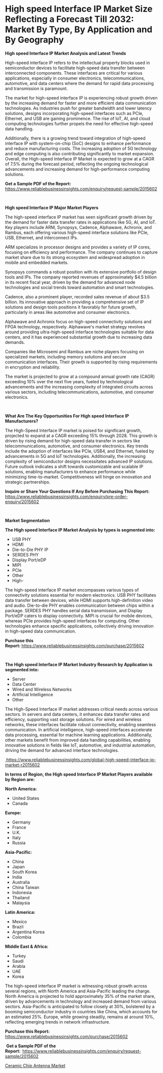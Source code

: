 <p><h1>High speed Interface IP Market Size Reflecting a Forecast Till 2032: Market By Type, By Application and By Geography</h1></p><p><strong>High speed Interface IP Market Analysis and Latest Trends</strong></p>
<p><p>High-speed interface IP refers to the intellectual property blocks used in semiconductor devices to facilitate high-speed data transfer between interconnected components. These interfaces are critical for various applications, especially in consumer electronics, telecommunications, automotive, and data centers where the demand for rapid data processing and transmission is paramount. </p><p>The market for high-speed interface IP is experiencing robust growth driven by the increasing demand for faster and more efficient data communication technologies. As industries push for greater bandwidth and lower latency solutions, designs incorporating high-speed interfaces such as PCIe, Ethernet, and USB are gaining prominence. The rise of IoT, AI, and cloud computing technologies further propels the need for effective high-speed data handling. </p><p>Additionally, there is a growing trend toward integration of high-speed interface IP with system-on-chip (SoC) designs to enhance performance and reduce manufacturing costs. The increasing adoption of 5G technology and edge computing is also contributing significantly to market expansion. Overall, the High-speed Interface IP Market is expected to grow at a CAGR of 7.5% during the forecast period, reflecting the ongoing technological advancements and increasing demand for high-performance computing solutions.</p></p>
<p><strong>Get a Sample PDF of the Report:&nbsp;</strong> <a href="https://www.reliablebusinessinsights.com/enquiry/request-sample/2015602?utm_campaign=1674&utm_medium=2&utm_source=Github&utm_content=ia&utm_term=17012025&utm_id=high-speed-interface-ip">https://www.reliablebusinessinsights.com/enquiry/request-sample/2015602</a></p>
<p>&nbsp;</p>
<p><strong>High speed Interface IP Major Market Players</strong></p>
<p><p>The high-speed interface IP market has seen significant growth driven by the demand for faster data transfer rates in applications like 5G, AI, and IoT. Key players include ARM, Synopsys, Cadence, Alphawave, Achronix, and Rambus, each offering various high-speed interface solutions like PCIe, USB, Ethernet, and interconnect IPs.</p><p>ARM specializes in processor designs and provides a variety of IP cores, focusing on efficiency and performance. The company continues to capture market share due to its strong ecosystem and widespread adoption in mobile and embedded markets. </p><p>Synopsys commands a robust position with its extensive portfolio of design tools and IPs. The company reported revenues of approximately $4.5 billion in its recent fiscal year, driven by the demand for advanced node technologies and social trends toward automation and smart technologies.</p><p>Cadence, also a prominent player, recorded sales revenue of about $3.5 billion. Its innovative approach in providing a comprehensive set of IP solutions and design tools positions it favorably for future growth, particularly in areas like automotive and consumer electronics.</p><p>Alphawave and Achronix focus on high-speed connectivity solutions and FPGA technology, respectively. Alphawave's market strategy revolves around providing ultra-high-speed interface technologies suitable for data centers, and it has experienced substantial growth due to increasing data demands. </p><p>Companies like Microsemi and Rambus are niche players focusing on specialized markets, including memory solutions and secure communication interfaces. Their growth is supported by rising requirements in encryption and reliability.</p><p>The market is projected to grow at a compound annual growth rate (CAGR) exceeding 10% over the next five years, fueled by technological advancements and the increasing complexity of integrated circuits across various sectors, including telecommunications, automotive, and consumer electronics.</p></p>
<p>&nbsp;</p>
<p><strong>What Are The Key Opportunities For High speed Interface IP Manufacturers?</strong></p>
<p><p>The High-Speed Interface IP market is poised for significant growth, projected to expand at a CAGR exceeding 15% through 2028. This growth is driven by rising demand for high-speed data transfer in sectors like telecommunications, automotive, and consumer electronics. Key trends include the adoption of interfaces like PCIe, USB4, and Ethernet, fueled by advancements in 5G and IoT technologies. Additionally, the increasing complexity of semiconductor designs necessitates advanced IP solutions. Future outlook indicates a shift towards customizable and scalable IP solutions, enabling manufacturers to enhance performance while minimizing time-to-market. Competitiveness will hinge on innovation and strategic partnerships.</p></p>
<p><strong>Inquire or Share Your Questions If Any Before Purchasing This Report:</strong> <a href="https://www.reliablebusinessinsights.com/enquiry/pre-order-enquiry/2015602?utm_campaign=1674&utm_medium=2&utm_source=Github&utm_content=ia&utm_term=17012025&utm_id=high-speed-interface-ip">https://www.reliablebusinessinsights.com/enquiry/pre-order-enquiry/2015602</a></p>
<p>&nbsp;</p>
<p><strong>Market Segmentation</strong></p>
<p><strong>The High speed Interface IP Market Analysis by types is segmented into:</strong></p>
<p><ul><li>USB PHY</li><li>HDMI</li><li>Die-to-Die PHY IP</li><li>SERDES PHY</li><li>Display Port/eDP</li><li>MIPI</li><li>PCle</li><li>Other</li><li>High-</li></ul></p>
<p><p>The high-speed interface IP market encompasses various types of connectivity solutions essential for modern electronics. USB PHY facilitates data transfer between devices, while HDMI supports high-definition video and audio. Die-to-die PHY enables communication between chips within a package. SERDES PHY handles serial data transmission, and Display Port/eDP caters to display connectivity. MIPI is crucial for mobile devices, whereas PCIe provides high-speed interfaces for computing. Other technologies enhance specific applications, collectively driving innovation in high-speed data communication.</p></p>
<p><strong>Purchase this Report:&nbsp;</strong><a href="https://www.reliablebusinessinsights.com/purchase/2015602?utm_campaign=1674&utm_medium=2&utm_source=Github&utm_content=ia&utm_term=17012025&utm_id=high-speed-interface-ip">https://www.reliablebusinessinsights.com/purchase/2015602</a></p>
<p>&nbsp;</p>
<p><strong>The High speed Interface IP Market Industry Research by Application is segmented into:</strong></p>
<p><ul><li>Server</li><li>Data Center</li><li>Wired and Wireless Networks</li><li>Artificial Intelligence</li><li>Other</li></ul></p>
<p><p>The High-Speed Interface IP market addresses critical needs across various sectors. In servers and data centers, it enhances data transfer rates and efficiency, supporting vast storage solutions. For wired and wireless networks, these interfaces facilitate robust connectivity, enabling seamless communication. In artificial intelligence, high-speed interfaces accelerate data processing, essential for machine learning applications. Additionally, other markets benefit from improved data handling capabilities, enabling innovative solutions in fields like IoT, automotive, and industrial automation, driving the demand for advanced interface technologies.</p></p>
<p><a href="https://www.reliablebusinessinsights.com/global-high-speed-interface-ip-market-r2015602?utm_campaign=1674&utm_medium=2&utm_source=Github&utm_content=ia&utm_term=17012025&utm_id=high-speed-interface-ip">&nbsp;https://www.reliablebusinessinsights.com/global-high-speed-interface-ip-market-r2015602</a></p>
<p><strong>In terms of Region, the High speed Interface IP Market Players available by Region are:</strong></p>
<p>
    <p> <strong> North America: </strong>
        <ul>
            <li>United States</li>
            <li>Canada</li>
        </ul>
        </p> 
    <p> <strong> Europe: </strong>
        <ul>
            <li>Germany</li>
            <li>France</li>
            <li>U.K.</li>
            <li>Italy</li>
            <li>Russia</li>
        </ul>
        </p> 
    <p> <strong> Asia-Pacific: </strong>
        <ul>
            <li>China</li>
            <li>Japan</li>
            <li>South Korea</li>
            <li>India</li>
            <li>Australia</li>
            <li>China Taiwan</li>
            <li>Indonesia</li>
            <li>Thailand</li>
            <li>Malaysia</li>
        </ul>
        </p> 
    <p> <strong> Latin America: </strong>
        <ul>
            <li>Mexico</li>
            <li>Brazil</li>
            <li>Argentina Korea</li>
            <li>Colombia</li>
        </ul>
        </p> 
    <p> <strong> Middle East & Africa: </strong>
        <ul>
            <li>Turkey</li>
            <li>Saudi</li>
            <li>Arabia</li>
            <li>UAE</li>
            <li>Korea</li>
        </ul>
    </p>
    </p>
<p><p>The high-speed interface IP market is witnessing robust growth across several regions, with North America and Asia-Pacific leading the charge. North America is projected to hold approximately 35% of the market share, driven by advancements in technology and increased demand from various sectors. Asia-Pacific is anticipated to follow closely at 30%, bolstered by a booming semiconductor industry in countries like China, which accounts for an estimated 25%. Europe, while growing steadily, remains at around 10%, reflecting emerging trends in network infrastructure.</p></p>
<p><strong>Purchase this Report: </strong><a href="https://www.reliablebusinessinsights.com/purchase/2015602?utm_campaign=1674&utm_medium=2&utm_source=Github&utm_content=ia&utm_term=17012025&utm_id=high-speed-interface-ip">https://www.reliablebusinessinsights.com/purchase/2015602</a></p>
<p>&nbsp;<strong>Get a Sample PDF of the Report:&nbsp;&nbsp;</strong><a href="https://www.reliablebusinessinsights.com/enquiry/request-sample/2015602?utm_campaign=1674&utm_medium=2&utm_source=Github&utm_content=ia&utm_term=17012025&utm_id=high-speed-interface-ip">https://www.reliablebusinessinsights.com/enquiry/request-sample/2015602</a></p>
<p><strong></strong></p>
<p><p><a href="https://github.com/mookiesville/Market-Research-Report-List-1/blob/main/ceramic-chip-antenna-market.md?utm_campaign=1674&utm_medium=2&utm_source=Github&utm_content=ia&utm_term=17012025&utm_id=high-speed-interface-ip">Ceramic Chip Antenna Market</a></p></p>